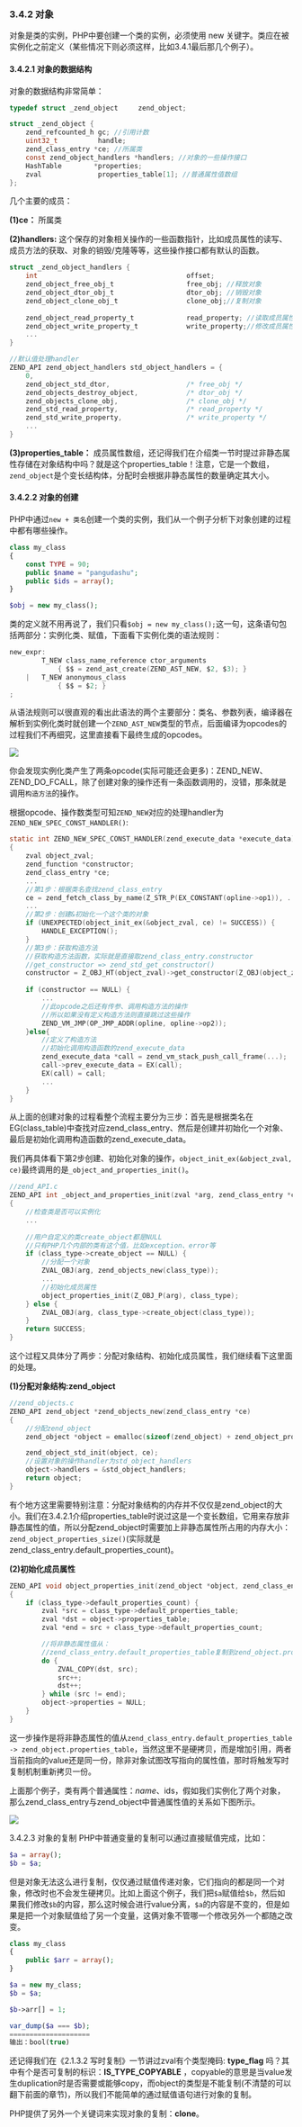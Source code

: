### 3.4.2 对象
对象是类的实例，PHP中要创建一个类的实例，必须使用 new 关键字。类应在被实例化之前定义（某些情况下则必须这样，比如3.4.1最后那几个例子）。

#### 3.4.2.1 对象的数据结构
对象的数据结构非常简单：
```c
typedef struct _zend_object     zend_object;

struct _zend_object {
    zend_refcounted_h gc; //引用计数
    uint32_t          handle;
    zend_class_entry *ce; //所属类
    const zend_object_handlers *handlers; //对象的一些操作接口
    HashTable        *properties;
    zval              properties_table[1]; //普通属性值数组
};

```
几个主要的成员：

__(1)ce：__ 所属类

__(2)handlers:__ 这个保存的对象相关操作的一些函数指针，比如成员属性的读写、成员方法的获取、对象的销毁/克隆等等，这些操作接口都有默认的函数。
```c
struct _zend_object_handlers {
    int                                     offset;
    zend_object_free_obj_t                  free_obj; //释放对象
    zend_object_dtor_obj_t                  dtor_obj; //销毁对象
    zend_object_clone_obj_t                 clone_obj;//复制对象
    
    zend_object_read_property_t             read_property; //读取成员属性
    zend_object_write_property_t            write_property;//修改成员属性
    ...
}

//默认值处理handler
ZEND_API zend_object_handlers std_object_handlers = {
    0,
    zend_object_std_dtor,                   /* free_obj */
    zend_objects_destroy_object,            /* dtor_obj */
    zend_objects_clone_obj,                 /* clone_obj */
    zend_std_read_property,                 /* read_property */
    zend_std_write_property,                /* write_property */
    ...
}
```
__(3)properties_table：__ 成员属性数组，还记得我们在介绍类一节时提过非静态属性存储在对象结构中吗？就是这个properties_table！注意，它是一个数组，`zend_object`是个变长结构体，分配时会根据非静态属性的数量确定其大小。

#### 3.4.2.2 对象的创建
PHP中通过`new + 类名`创建一个类的实例，我们从一个例子分析下对象创建的过程中都有哪些操作。

```php
class my_class
{
    const TYPE = 90;
    public $name = "pangudashu";
    public $ids = array();
}

$obj = new my_class();
```
类的定义就不用再说了，我们只看`$obj = new my_class();`这一句，这条语句包括两部分：实例化类、赋值，下面看下实例化类的语法规则：
```c
new_expr:
        T_NEW class_name_reference ctor_arguments
            { $$ = zend_ast_create(ZEND_AST_NEW, $2, $3); }
    |   T_NEW anonymous_class
            { $$ = $2; }
;
```
从语法规则可以很直观的看出此语法的两个主要部分：类名、参数列表，编译器在解析到实例化类时就创建一个`ZEND_AST_NEW`类型的节点，后面编译为opcodes的过程我们不再细究，这里直接看下最终生成的opcodes。

![](../img/object_new_op.png)

你会发现实例化类产生了两条opcode(实际可能还会更多)：ZEND_NEW、ZEND_DO_FCALL，除了创建对象的操作还有一条函数调用的，没错，那条就是调用`构造方法`的操作。

根据opcode、操作数类型可知`ZEND_NEW`对应的处理handler为`ZEND_NEW_SPEC_CONST_HANDLER()`:
```c
static int ZEND_NEW_SPEC_CONST_HANDLER(zend_execute_data *execute_data)
{
    zval object_zval;
    zend_function *constructor;
    zend_class_entry *ce;
    ...
    //第1步：根据类名查找zend_class_entry
    ce = zend_fetch_class_by_name(Z_STR_P(EX_CONSTANT(opline->op1)), ...);
    ...
    //第2步：创建&初始化一个这个类的对象
    if (UNEXPECTED(object_init_ex(&object_zval, ce) != SUCCESS)) {
        HANDLE_EXCEPTION();
    }
    //第3步：获取构造方法
    //获取构造方法函数，实际就是直接取zend_class_entry.constructor
    //get_constructor => zend_std_get_constructor()
    constructor = Z_OBJ_HT(object_zval)->get_constructor(Z_OBJ(object_zval));
    
    if (constructor == NULL) {
        ...
        //此opcode之后还有传参、调用构造方法的操作
        //所以如果没有定义构造方法则直接跳过这些操作
        ZEND_VM_JMP(OP_JMP_ADDR(opline, opline->op2));
    }else{
        //定义了构造方法
        //初始化调用构造函数的zend_execute_data
        zend_execute_data *call = zend_vm_stack_push_call_frame(...);
        call->prev_execute_data = EX(call);
        EX(call) = call;
        ...
    }
}
```
从上面的创建对象的过程看整个流程主要分为三步：首先是根据类名在EG(class_table)中查找对应zend_class_entry、然后是创建并初始化一个对象、最后是初始化调用构造函数的zend_execute_data。

我们再具体看下第2步创建、初始化对象的操作，`object_init_ex(&object_zval, ce)`最终调用的是`_object_and_properties_init()`。
```c
//zend_API.c
ZEND_API int _object_and_properties_init(zval *arg, zend_class_entry *class_type, ...)
{
    //检查类是否可以实例化
    ...
 
    //用户自定义的类create_object都是NULL
    //只有PHP几个内部的类有这个值，比如exception、error等   
    if (class_type->create_object == NULL) {
        //分配一个对象
        ZVAL_OBJ(arg, zend_objects_new(class_type));
        ...
        //初始化成员属性
        object_properties_init(Z_OBJ_P(arg), class_type);
    } else {
        ZVAL_OBJ(arg, class_type->create_object(class_type));
    }
    return SUCCESS;
}
```
这个过程又具体分了两步：分配对象结构、初始化成员属性，我们继续看下这里面的处理。

__(1)分配对象结构:zend_object__
```c
//zend_objects.c
ZEND_API zend_object *zend_objects_new(zend_class_entry *ce)
{
    //分配zend_object
    zend_object *object = emalloc(sizeof(zend_object) + zend_object_properties_size(ce));

    zend_object_std_init(object, ce);
    //设置对象的操作handler为std_object_handlers
    object->handlers = &std_object_handlers;
    return object;
}
```
有个地方这里需要特别注意：分配对象结构的内存并不仅仅是zend_object的大小。我们在3.4.2.1介绍properties_table时说过这是一个变长数组，它用来存放非静态属性的值，所以分配zend_object时需要加上非静态属性所占用的内存大小：`zend_object_properties_size()`(实际就是zend_class_entry.default_properties_count)。

__(2)初始化成员属性__
```c
ZEND_API void object_properties_init(zend_object *object, zend_class_entry *class_type)
{
    if (class_type->default_properties_count) {
        zval *src = class_type->default_properties_table;
        zval *dst = object->properties_table;
        zval *end = src + class_type->default_properties_count;

        //将非静态属性值从：
        //zend_class_entry.default_properties_table复制到zend_object.properties_table
        do {
            ZVAL_COPY(dst, src);
            src++;
            dst++;
        } while (src != end);
        object->properties = NULL;
    }
}
```
这一步操作是将非静态属性的值从`zend_class_entry.default_properties_table -> zend_object.properties_table`，当然这里不是硬拷贝，而是增加引用，两者当前指向的value还是同一份，除非对象试图改写指向的属性值，那时将触发写时复制机制重新拷贝一份。

上面那个例子，类有两个普通属性：$name、$ids，假如我们实例化了两个对象，那么zend_class_entry与zend_object中普通属性值的关系如下图所示。

![](../img/object_class_prop.png)

3.4.2.3 对象的复制
PHP中普通变量的复制可以通过直接赋值完成，比如：
```php
$a = array();
$b = $a;
```
但是对象无法这么进行复制，仅仅通过赋值传递对象，它们指向的都是同一个对象，修改时也不会发生硬拷贝。比如上面这个例子，我们把`$a`赋值给`$b`，然后如果我们修改`$b`的内容，那么这时候会进行value分离，`$a`的内容是不变的，但是如果是把一个对象赋值给了另一个变量，这俩对象不管哪一个修改另外一个都随之改变。

```php
class my_class 
{
    public $arr = array();
}

$a = new my_class;
$b = $a;

$b->arr[] = 1;

var_dump($a === $b);
====================
输出：bool(true)
```
还记得我们在《2.1.3.2 写时复制》一节讲过zval有个类型掩码: __type_flag__ 吗？其中有个是否可复制的标识：__IS_TYPE_COPYABLE__ ，copyable的意思是当value发生duplication时是否需要或能够copy，而object的类型是不能复制(不清楚的可以翻下前面的章节)，所以我们不能简单的通过赋值语句进行对象的复制。

PHP提供了另外一个关键词来实现对象的复制：__clone__。
